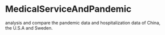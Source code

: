 # MedicalServiceAndPandemic
analysis and compare the pandemic data and hospitalization data of China, the U.S.A and Sweden.
